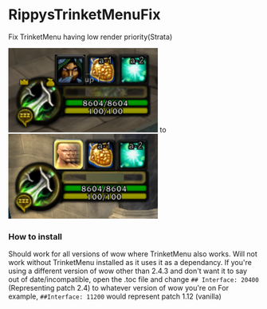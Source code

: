 # RippysTrinketMenuFix
Fix TrinketMenu having low render priority(Strata)

<img src="images/Rippys_TrinketMenu_Fix.png" width=300>
to
<img src="images/Rippys_TrinketMenu_Fix1.png" width=300">


### How to install

Should work for all versions of wow where TrinketMenu also works.
Will not work without TrinketMenu installed as it uses it as a dependancy.
If you're using a different version of wow other than 2.4.3 and don't want it to say out of date/incompatible, open the .toc file and change `## Interface: 20400` (Representing patch 2.4) to whatever version of wow you're on
For example, `##Interface: 11200` would represent patch 1.12 (vanilla)

